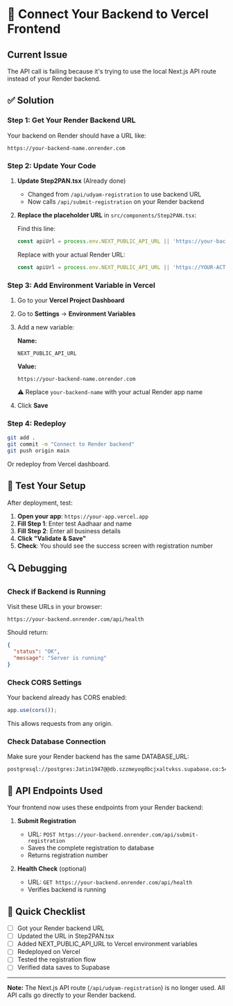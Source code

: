 # 🔗 Connect Your Backend to Vercel Frontend

## Current Issue
The API call is failing because it's trying to use the local Next.js API route instead of your Render backend.

## ✅ Solution

### Step 1: Get Your Render Backend URL

Your backend on Render should have a URL like:
```
https://your-backend-name.onrender.com
```

### Step 2: Update Your Code

1. **Update Step2PAN.tsx** (Already done)
   - Changed from `/api/udyam-registration` to use backend URL
   - Now calls `/api/submit-registration` on your Render backend

2. **Replace the placeholder URL** in `src/components/Step2PAN.tsx`:
   
   Find this line:
   ```javascript
   const apiUrl = process.env.NEXT_PUBLIC_API_URL || 'https://your-backend.onrender.com';
   ```
   
   Replace with your actual Render URL:
   ```javascript
   const apiUrl = process.env.NEXT_PUBLIC_API_URL || 'https://YOUR-ACTUAL-BACKEND.onrender.com';
   ```

### Step 3: Add Environment Variable in Vercel

1. Go to your **Vercel Project Dashboard**
2. Go to **Settings** → **Environment Variables**
3. Add a new variable:

   **Name:**
   ```
   NEXT_PUBLIC_API_URL
   ```
   
   **Value:**
   ```
   https://your-backend-name.onrender.com
   ```
   
   ⚠️ Replace `your-backend-name` with your actual Render app name

4. Click **Save**

### Step 4: Redeploy

```bash
git add .
git commit -m "Connect to Render backend"
git push origin main
```

Or redeploy from Vercel dashboard.

## 🧪 Test Your Setup

After deployment, test:

1. **Open your app**: `https://your-app.vercel.app`
2. **Fill Step 1**: Enter test Aadhaar and name
3. **Fill Step 2**: Enter all business details
4. **Click "Validate & Save"**
5. **Check**: You should see the success screen with registration number

## 🔍 Debugging

### Check if Backend is Running

Visit these URLs in your browser:
```
https://your-backend.onrender.com/api/health
```

Should return:
```json
{
  "status": "OK",
  "message": "Server is running"
}
```

### Check CORS Settings

Your backend already has CORS enabled:
```javascript
app.use(cors());
```

This allows requests from any origin.

### Check Database Connection

Make sure your Render backend has the same DATABASE_URL:
```
postgresql://postgres:Jatin1947@@db.szzmeyoqdbcjxaltvkss.supabase.co:5432/postgres
```

## 📝 API Endpoints Used

Your frontend now uses these endpoints from your Render backend:

1. **Submit Registration**
   - URL: `POST https://your-backend.onrender.com/api/submit-registration`
   - Saves the complete registration to database
   - Returns registration number

2. **Health Check** (optional)
   - URL: `GET https://your-backend.onrender.com/api/health`
   - Verifies backend is running

## 🎯 Quick Checklist

- [ ] Got your Render backend URL
- [ ] Updated the URL in Step2PAN.tsx
- [ ] Added NEXT_PUBLIC_API_URL to Vercel environment variables
- [ ] Redeployed on Vercel
- [ ] Tested the registration flow
- [ ] Verified data saves to Supabase

---

**Note:** The Next.js API route (`/api/udyam-registration`) is no longer used. All API calls go directly to your Render backend.